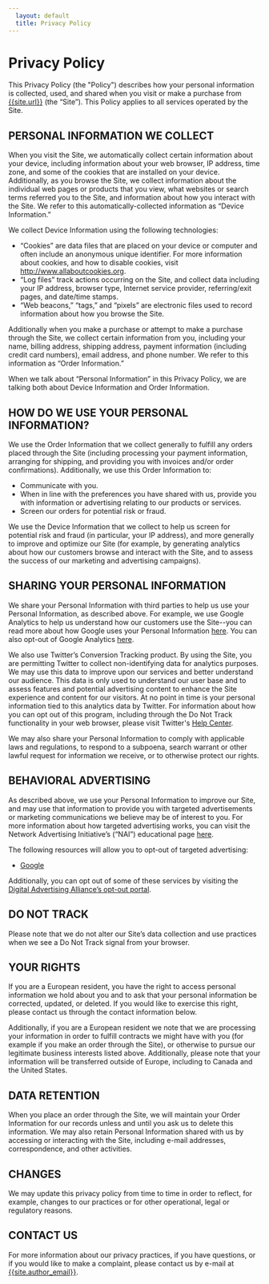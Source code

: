 ```yaml
---
  layout: default
  title: Privacy Policy
---
```


# Privacy Policy

This Privacy Policy (the "Policy") describes how your personal information is collected, used, and shared when you visit or make a purchase from [{{site.url}}]({{site.url}}) (the “Site”). This Policy applies to all services operated by the Site.

## PERSONAL INFORMATION WE COLLECT

When you visit the Site, we automatically collect certain information about your device, including information about your web browser, IP address, time zone, and some of the cookies that are installed on your device. Additionally, as you browse the Site, we collect information about the individual web pages or products that you view, what websites or search terms referred you to the Site, and information about how you interact with the Site. We refer to this automatically-collected information as “Device Information.”

We collect Device Information using the following technologies:
* “Cookies” are data files that are placed on your device or computer and often include an anonymous unique identifier. For more information about cookies, and how to disable cookies, visit http://www.allaboutcookies.org.
* “Log files” track actions occurring on the Site, and collect data including your IP address, browser type, Internet service provider, referring/exit pages, and date/time stamps.
* “Web beacons,” “tags,” and “pixels” are electronic files used to record information about how you browse the Site.

Additionally when you make a purchase or attempt to make a purchase through the Site, we collect certain information from you, including your name, billing address, shipping address, payment information (including credit card numbers), email address, and phone number.  We refer to this information as “Order Information.”

When we talk about “Personal Information” in this Privacy Policy, we are talking both about Device Information and Order Information.

## HOW DO WE USE YOUR PERSONAL INFORMATION?

We use the Order Information that we collect generally to fulfill any orders placed through the Site (including processing your payment information, arranging for shipping, and providing you with invoices and/or order confirmations).  Additionally, we use this Order Information to:

* Communicate with you.
* When in line with the preferences you have shared with us, provide you with information or advertising relating to our products or services.
* Screen our orders for potential risk or fraud.

We use the Device Information that we collect to help us screen for potential risk and fraud (in particular, your IP address), and more generally to improve and optimize our Site (for example, by generating analytics about how our customers browse and interact with the Site, and to assess the success of our marketing and advertising campaigns).

## SHARING YOUR PERSONAL INFORMATION

We share your Personal Information with third parties to help us use your Personal Information, as described above.  For example, we use Google Analytics to help us understand how our customers use the Site--you can read more about how Google uses your Personal Information [here](https://www.google.com/intl/en/policies/privacy/).  You can also opt-out of Google Analytics [here](https://tools.google.com/dlpage/gaoptout).

We also use Twitter’s Conversion Tracking product. By using the Site, you are permitting Twitter to collect non-identifying data for analytics purposes. We may use this data to improve upon our services and better understand our audience. This data is only used to understand our user base and to assess features and potential advertising content to enhance the Site experience and content for our visitors. At no point in time is your personal information tied to this analytics data by Twitter. For information about how you can opt out of this program, including through the Do Not Track functionality in your web browser, please visit Twitter's [Help Center]("https://help.twitter.com/en/safety-and-security/privacy-controls-for-tailored-ads"). 

We may also share your Personal Information to comply with applicable laws and regulations, to respond to a subpoena, search warrant or other lawful request for information we receive, or to otherwise protect our rights.

## BEHAVIORAL ADVERTISING
As described above, we use your Personal Information to improve our Site, and may use that information to provide you with targeted advertisements or marketing communications we believe may be of interest to you.  For more information about how targeted advertising works, you can visit the Network Advertising Initiative’s (“NAI”) educational page [here](http://www.networkadvertising.org/understanding-online-advertising/how-does-it-work).

The following resources will allow you to opt-out of targeted advertising:
  * [Google](https://www.google.com/settings/ads/anonymous)

Additionally, you can opt out of some of these services by visiting the [Digital Advertising Alliance’s opt-out portal](http://optout.aboutads.info/).

## DO NOT TRACK
Please note that we do not alter our Site’s data collection and use practices when we see a Do Not Track signal from your browser.

## YOUR RIGHTS
If you are a European resident, you have the right to access personal information we hold about you and to ask that your personal information be corrected, updated, or deleted. If you would like to exercise this right, please contact us through the contact information below.

Additionally, if you are a European resident we note that we are processing your information in order to fulfill contracts we might have with you (for example if you make an order through the Site), or otherwise to pursue our legitimate business interests listed above.  Additionally, please note that your information will be transferred outside of Europe, including to Canada and the United States.

## DATA RETENTION
When you place an order through the Site, we will maintain your Order Information for our records unless and until you ask us to delete this information. We may also retain Personal Information shared with us by accessing or interacting with the Site, including e-mail addresses, correspondence, and other activities.

## CHANGES
We may update this privacy policy from time to time in order to reflect, for example, changes to our practices or for other operational, legal or regulatory reasons.

## CONTACT US
For more information about our privacy practices, if you have questions, or if you would like to make a complaint, please contact us by e-mail at [{{site.author_email}}](mailto:{{site.author_email}}).

